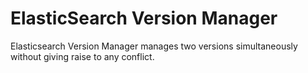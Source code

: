 # ElasticSearch Version Manager
Elasticsearch Version Manager manages two versions simultaneously without giving raise to any conflict.
